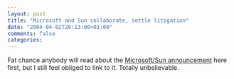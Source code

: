 ```yaml
---
layout: post
title: "Microsoft and Sun collaborate, settle litigation"
date: "2004-04-02T20:13:00+01:00"
comments: false
categories: 
---
```


<p>Fat chance anybody will read about  the <a href="http://www.microsoft.com/presspass/press/2004/apr04/04-02SunAgreementPR.asp">Microsoft/Sun announcement</a> here first, but I still feel obliged to link to it. Totally unbelievable.</p>


